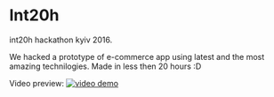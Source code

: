 # Int20h
int20h hackathon kyiv 2016.

We hacked a prototype of e-commerce app using latest and the most amazing technilogies. Made in less then 20 hours :D

Video preview:
[![video demo](http://img.youtube.com/vi/5zvA1qdCWJI/0.jpg)](https://www.youtube.com/watch?v=5zvA1qdCWJI)
